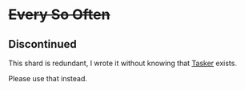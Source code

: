 # ~~Every So Often~~
## Discontinued
This shard is redundant, I wrote it without knowing that [Tasker](https://github.com/spider-gazelle/tasker) exists.

Please use that instead.

